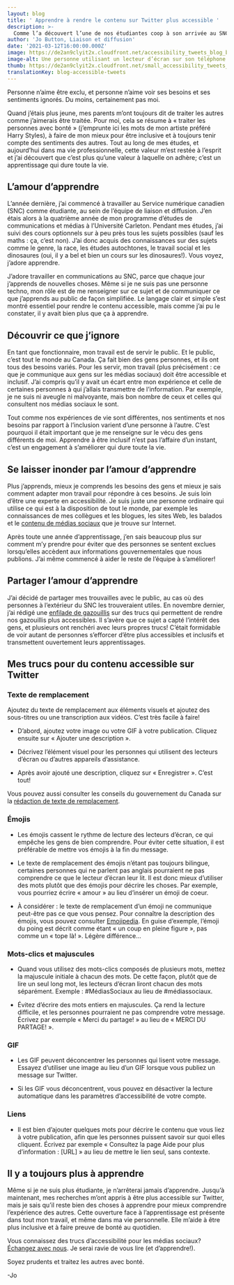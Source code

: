 ```yaml
---
layout: blog
title: ' Apprendre à rendre le contenu sur Twitter plus accessible '
description: >-
  Comme l’a découvert l’une de nos étudiantes coop à son arrivée au SNC en tant que créatrice de contenu pour les médias sociaux, apprendre n’est pas réservé aux étudiants, c’est un processus continu. Voici quelques trucs qu’elle a appris pour rendre notre contenu sur Twitter plus accessible.
author: 'Jo Button, Liaison et diffusion'
date: '2021-03-12T16:00:00.000Z'
image: https://de2an9clyit2x.cloudfront.net/accessibility_tweets_blog_banner_650f003408.jpg
image-alt: Une personne utilisant un lecteur d’écran sur son téléphone.
thumb: https://de2an9clyit2x.cloudfront.net/small_accessibility_tweets_blog_banner_650f003408.jpg
translationKey: blog-accessible-tweets 
---
```

Personne n’aime être exclu, et personne n’aime voir ses besoins et ses sentiments ignorés. Du moins, certainement pas moi.

Quand j’étais plus jeune, mes parents m’ont toujours dit de traiter les autres comme j’aimerais être traitée. Pour moi, cela se résume à « traiter les personnes avec bonté » (j’emprunte ici les mots de mon artiste préféré Harry Styles), à faire de mon mieux pour être inclusive et à toujours tenir compte des sentiments des autres. Tout au long de mes études, et aujourd’hui dans ma vie professionnelle, cette valeur m’est restée à l’esprit et j’ai découvert que c’est plus qu’une valeur à laquelle on adhère; c’est un apprentissage qui dure toute la vie. 

## L’amour d’apprendre
L’année dernière, j’ai commencé à travailler au Service numérique canadien (SNC) comme étudiante, au sein de l’équipe de liaison et diffusion. J’en étais alors à la quatrième année de mon programme d’études de communications et médias à l’Université Carleton. Pendant mes études, j’ai suivi des cours optionnels sur à peu près tous les sujets possibles (sauf les maths : ça, c’est non). J’ai donc acquis des connaissances sur des sujets comme le genre, la race, les études autochtones, le travail social et les dinosaures (oui, il y a bel et bien un cours sur les dinosaures!). Vous voyez, j’adore apprendre.

J’adore travailler en communications au SNC, parce que chaque jour j’apprends de nouvelles choses. Même si je ne suis pas une personne techno, mon rôle est de me renseigner sur ce sujet et de communiquer ce que j’apprends au public de façon simplifiée. Le langage clair et simple s’est montré essentiel pour rendre le contenu accessible, mais comme j’ai pu le constater, il y avait bien plus que ça à apprendre.

## Découvrir ce que j’ignore
En tant que fonctionnaire, mon travail est de servir le public. Et le public, c’est tout le monde au Canada. Ça fait bien des gens personnes, et ils ont tous des besoins variés. Pour les servir, mon travail (plus précisément : ce que je communique aux gens sur les médias sociaux) doit être accessible et inclusif. J’ai compris qu’il y avait un écart entre mon expérience et celle de certaines personnes à qui j’allais transmettre de l’information. Par exemple, je ne suis ni aveugle ni malvoyante, mais bon nombre de ceux et celles qui consultent nos médias sociaux le sont.

Tout comme nos expériences de vie sont différentes, nos sentiments et nos besoins par rapport à l’inclusion varient d’une personne à l’autre. C’est pourquoi il était important que je me renseigne sur le vécu des gens différents de moi. Apprendre à être inclusif n’est pas l’affaire d’un instant, c’est un engagement à s’améliorer qui dure toute la vie.

## Se laisser inonder par l’amour d’apprendre

Plus j’apprends, mieux je comprends les besoins des gens et mieux je sais comment adapter mon travail pour répondre à ces besoins. Je suis loin d’être une experte en accessibilité. Je suis juste une personne ordinaire qui utilise ce qui est à la disposition de tout le monde, par exemple les connaissances de mes collègues et les blogues, les sites Web, les balados et le [contenu de médias sociaux](https://twitter.com/GCAccessible) que je trouve sur Internet.

Après toute une année d’apprentissage, j’en sais beaucoup plus sur comment m’y prendre pour éviter que des personnes se sentent exclues lorsqu’elles accèdent aux informations gouvernementales que nous publions. J’ai même commencé à aider le reste de l’équipe à s’améliorer!

## Partager l’amour d’apprendre
J’ai décidé de partager mes trouvailles avec le public, au cas où des personnes à l’extérieur du SNC les trouveraient utiles. En novembre dernier, j’ai rédigé une [enfilade de gazouillis](https://twitter.com/SNC_GC/status/1324384803773419521) sur des trucs qui permettent de rendre nos gazouillis plus accessibles. Il s’avère que ce sujet a capté l’intérêt des gens, et plusieurs ont renchéri avec leurs propres trucs! C’était formidable de voir autant de personnes s’efforcer d’être plus accessibles et inclusifs et transmettent ouvertement leurs apprentissages.

## Mes trucs pour du contenu accessible sur Twitter
### Texte de remplacement
Ajoutez du texte de remplacement aux éléments visuels et ajoutez des sous-titres ou une transcription aux vidéos. C’est très facile à faire!

* D’abord, ajoutez votre image ou votre GIF à votre publication. Cliquez ensuite sur « Ajouter une description ».

* Décrivez l’élément visuel pour les personnes qui utilisent des lecteurs d’écran ou d’autres appareils d’assistance. 

* Après avoir ajouté une description, cliquez sur « Enregistrer ». C’est tout!

Vous pouvez aussi consulter les conseils du gouvernement du Canada sur la [rédaction de texte de remplacement](https://www.canada.ca/fr/secretariat-conseil-tresor/services/communications-gouvernementales/guide-redaction-contenu-canada.html#wp6-2).

### Émojis
* Les émojis cassent le rythme de lecture des lecteurs d’écran, ce qui empêche les gens de bien comprendre. Pour éviter cette situation, il est préférable de mettre vos émojis à la fin du message.

* Le texte de remplacement des émojis n’étant pas toujours bilingue, certaines personnes qui ne parlent pas anglais pourraient ne pas comprendre ce que le lecteur d’écran leur lit. Il est donc mieux d’utiliser des mots plutôt que des émojis pour décrire les choses. Par exemple, vous pourriez écrire « amour » au lieu d’insérer un émoji de coeur.

* À considérer : le texte de remplacement d’un émoji ne communique peut-être pas ce que vous pensez. Pour connaître la description des émojis, vous pouvez consulter [Emojipedia](https://emojipedia.org/). En guise d’exemple, l’émoji du poing est décrit comme étant « un coup en pleine figure », pas comme un « tope là! ». Légère différence...

### Mots-clics et majuscules
* Quand vous utilisez des mots-clics composés de plusieurs mots, mettez la majuscule initiale à chacun des mots. De cette façon, plutôt que de lire un seul long mot, les lecteurs d’écran liront chacun des mots séparément. Exemple : #MédiasSociaux au lieu de #médiassociaux.

* Évitez d’écrire des mots entiers en majuscules. Ça rend la lecture difficile, et les personnes pourraient ne pas comprendre votre message. Écrivez par exemple « Merci du partage! » au lieu de « MERCI DU PARTAGE! ».

### GIF
* Les GIF peuvent déconcentrer les personnes qui lisent votre message. Essayez d’utiliser une image au lieu d’un GIF lorsque vous publiez un message sur Twitter.

* Si les GIF vous déconcentrent, vous pouvez en désactiver la lecture automatique dans les paramètres d’accessibilité de votre compte. 

### Liens
* Il est bien d’ajouter quelques mots pour décrire le contenu que vous liez à votre publication, afin que les personnes puissent savoir sur quoi elles cliquent. Écrivez par exemple « Consultez la page Aide pour plus d’information : [URL] » au lieu de mettre le lien seul, sans contexte.

## Il y a toujours plus à apprendre
Même si je ne suis plus étudiante, je n’arrêterai jamais d’apprendre. Jusqu’à maintenant, mes recherches m’ont appris à être plus accessible sur Twitter, mais je sais qu’il reste bien des choses à apprendre pour mieux comprendre l’expérience des autres. Cette ouverture face à l’apprentissage est présente dans tout mon travail, et même dans ma vie personnelle. Elle m’aide à être plus inclusive et à faire preuve de bonté au quotidien.

Vous connaissez des trucs d’accessibilité pour les médias sociaux? [Échangez avec nous](mailto:cds-snc@servicecanada.gc.ca). Je serai ravie de vous lire (et d’apprendre!).

Soyez prudents et traitez les autres avec bonté.

-Jo

